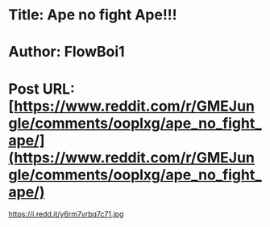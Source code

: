 # Title: Ape no fight Ape!!!
# Author: FlowBoi1
# Post URL: [https://www.reddit.com/r/GMEJungle/comments/ooplxg/ape_no_fight_ape/](https://www.reddit.com/r/GMEJungle/comments/ooplxg/ape_no_fight_ape/)


https://i.redd.it/y6rm7vrbq7c71.jpg